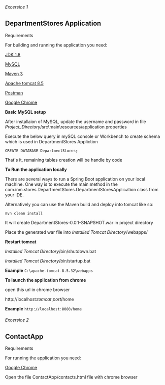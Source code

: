###### Excersice 1

## DepartmentStores Application

Requirements 

For building and running the application you need:

[JDK 1.8](http://www.oracle.com/technetwork/java/javase/downloads/jdk8-downloads-2133151.html)

[MySQL](https://dev.mysql.com/downloads/installer/)

[Maven 3](https://maven.apache.org/)

[Apache tomcat 8.5](https://tomcat.apache.org/download-80.cgi)

[Postman](https://www.getpostman.com/apps)

[Google Chrome](https://www.google.com/chrome/?brand=CHBD&gclid=CjwKCAjw8uLcBRACEiwAaL6MST1PbhlGn9Z6y1G_Trmh_pPXwEJFGSLmvxw5FlNJz3Yoc2F7zfHHZxoCDxkQAvD_BwE&gclsrc=aw.ds&dclid=CJ-g3bKkt90CFVGkjgodzoIPkA)

**Basic MySQL setup**

After installaion of MySQL, update the username and password in file _Project_Directory_/src\main\resources\application.properties

Execute the below query in mySQL console or Workbench to create schema which is used in DepartmentStores Appliction

```
CREATE DATABASE DepartmentStores;
```

That's it, remaining tables creation will be handle by code


**To Run the application locally**

There are several ways to run a Spring Boot application on your local machine. One way is to execute the main method in the com.inm.stores.DepartmentStores.DepartmentStoresApplication class from your IDE.

Alternatively you can use the Maven build and deploy into tomcat like so:

```
mvn clean install
```

It will create DepartmentStores-0.0.1-SNAPSHOT.war in project directory

Place the generated war file into _Installed Tomcat Directory_/webapps/

**Restart tomcat** 

_Installed Tomcat Directory_/bin/shutdown.bat

_Installed Tomcat Directory_/bin/startup.bat

**Example**
```C:\apache-tomcat-8.5.32\webapps```

**To launch the application from chrome**

open this url in chrome browser

http://localhost:_tomcat port_/home

**Example**
```http://localhost:8080/home```


###### Excersice 2

## ContactApp

Requirements 

For running the application you need:

[Google Chrome](https://www.google.com/chrome/?brand=CHBD&gclid=CjwKCAjw8uLcBRACEiwAaL6MST1PbhlGn9Z6y1G_Trmh_pPXwEJFGSLmvxw5FlNJz3Yoc2F7zfHHZxoCDxkQAvD_BwE&gclsrc=aw.ds&dclid=CJ-g3bKkt90CFVGkjgodzoIPkA)

Open the file ContactApp/contacts.html file with chrome browser
